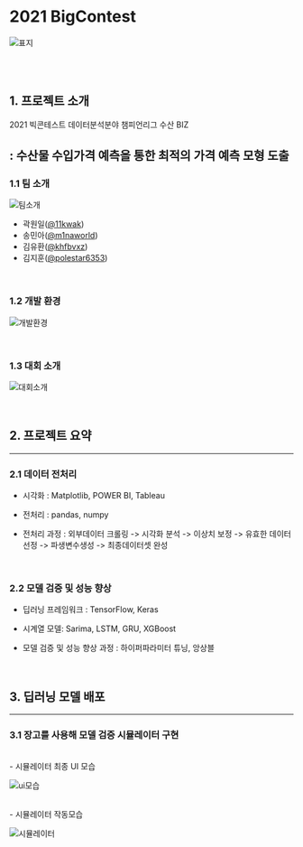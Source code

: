 # **2021 BigContest**
![표지](https://user-images.githubusercontent.com/87745990/134623927-a153c7b4-8183-4a94-96be-3b55a8349dc5.png)

<br/>
<br/>

## **1. 프로젝트 소개**


2021 빅콘테스트 데이터분석분야 챔피언리그 수산 BIZ  

: 수산물 수입가격 예측을 통한 최적의 가격 예측 모형 도출
-------------------------------------------------------------
### **1.1 팀 소개**
![팀소개](https://user-images.githubusercontent.com/87745990/134624079-7c87b925-332d-4e18-8529-2b4f10e2ecb1.png)


- 곽원일([@11kwak](https://github.com/11kwak))
- 송민아([@m1naworld](https://github.com/m1naworld))
- 김유환([@khfbvxz](https://github.com/khfbvxz))
- 김지훈([@polestar6353](https://github.com/polestar6353))


<br/>


### **1.2 개발 환경**
![개발환경](https://user-images.githubusercontent.com/87745990/134624391-ccc1e041-f4ab-4798-bff9-e1ec2d748058.png)

<br/>

### **1.3 대회 소개** 

![대회소개](https://user-images.githubusercontent.com/87745990/134624454-441ca5e8-2081-42b3-8191-2ce3462b2902.png)


 

<br/>




## **2. 프로젝트 요약**
-------------------------------------------------------------
### **2.1 데이터 전처리**

- 시각화 : Matplotlib, POWER BI, Tableau  
- 전처리 : pandas, numpy 

- 전처리 과정 : 외부데이터 크롤링 -> 시각화 분석 -> 이상치 보정 -> 유효한 데이터 선정 -> 파생변수생성 -> 최종데이터셋 완성


<br/>

### **2.2 모델 검증 및 성능 향상**

- 딥러닝 프레임워크 : TensorFlow, Keras

- 시계열 모델: Sarima, LSTM, GRU, XGBoost

- 모델 검증 및 성능 향상 과정 : 하이퍼파라미터 튜닝, 앙상블 

<br/>

## **3. 딥러닝 모델 배포**
--------------------------------------------------------------
### **3.1 장고를 사용해 모델 검증 시뮬레이터 구현**
<br/>
- 시뮬레이터 최종 UI 모습

![ui모습](https://user-images.githubusercontent.com/87745990/134626495-16743e28-da9d-4d78-80ba-c046e2ba76c5.png)



<br/>
- 시뮬레이터 작동모습

![시뮬레이터](https://user-images.githubusercontent.com/87745990/134627058-8e17a215-bea0-483c-afa3-3a15feab029d.gif)




